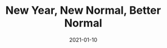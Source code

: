 ---
title: "New Year, New Normal, Better Normal"
show_title_on_cover: false
date: "2021-01-10"
version: 2
volume: 2
issue: 2
category: "Facebook Gallery"
format: "comic-strip-v2022_1"
synopsis: "Zene encourages his twin sister Zeanne to spend more time reading the Bible."
url: ""
modes: [
    {mode_name: "Original", call_at: [0, 1, 3, 4, 6, 7]},
    {mode_name: "2020/2021", call_at: [0, 2, 3, 5, 6, 8]}
]
---